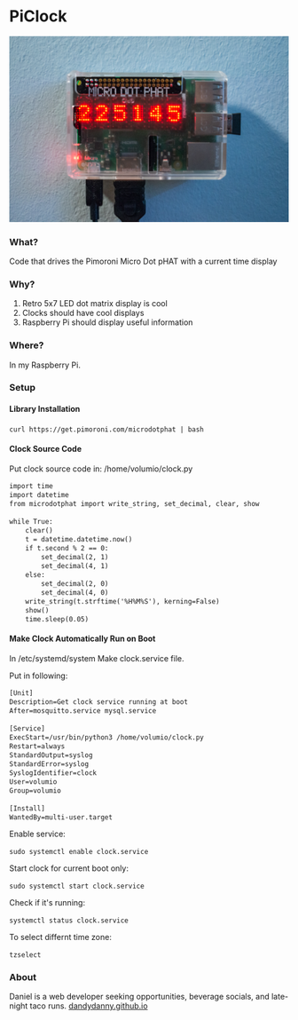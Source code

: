 # PiClock
![image](https://github.com/dandydanny/PiClock/blob/master/PiClock_readme_image.jpg)

### What?
Code that drives the Pimoroni Micro Dot pHAT with a current time display

### Why?
1. Retro 5x7 LED dot matrix display is cool
1. Clocks should have cool displays
1. Raspberry Pi should display useful information

### Where?
In my Raspberry Pi.

### Setup
#### Library Installation
```curl https://get.pimoroni.com/microdotphat | bash```

#### Clock Source Code

Put clock source code in:
/home/volumio/clock.py

```
import time
import datetime
from microdotphat import write_string, set_decimal, clear, show

while True:
    clear()
    t = datetime.datetime.now()
    if t.second % 2 == 0:
        set_decimal(2, 1)
        set_decimal(4, 1)
    else:
        set_decimal(2, 0)
        set_decimal(4, 0)
    write_string(t.strftime('%H%M%S'), kerning=False)
    show()
    time.sleep(0.05)
```

#### Make Clock Automatically Run on Boot

In /etc/systemd/system
Make clock.service file.

Put in following:

```
[Unit]
Description=Get clock service running at boot
After=mosquitto.service mysql.service

[Service]
ExecStart=/usr/bin/python3 /home/volumio/clock.py
Restart=always
StandardOutput=syslog
StandardError=syslog
SyslogIdentifier=clock
User=volumio
Group=volumio

[Install]
WantedBy=multi-user.target
```


Enable service: 

`sudo systemctl enable clock.service`

Start clock for current boot only:

`sudo systemctl start clock.service`

Check if it's running:

`systemctl status clock.service`

To select differnt time zone:

`tzselect`


### About
Daniel is a web developer seeking opportunities, beverage socials, and late-night taco runs. [dandydanny.github.io](https://git.io/vxurG)
